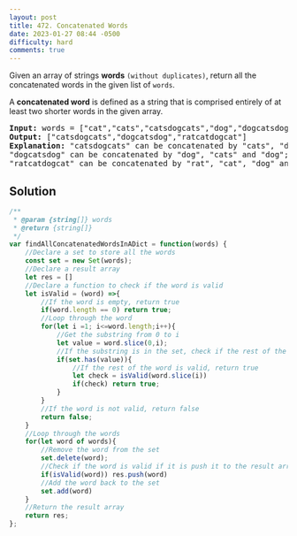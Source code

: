```yaml
---
layout: post
title: 472. Concatenated Words
date: 2023-01-27 08:44 -0500
difficulty: hard
comments: true
---
```

Given an array of strings **words** `(without duplicates)`, return all the concatenated words in the given list of `words`.

A **concatenated word** is defined as a string that is comprised entirely of at least two shorter words in the given array.

<pre><strong>Input:</strong> words = ["cat","cats","catsdogcats","dog","dogcatsdog","hippopotamuses","rat","ratcatdogcat"]
<strong>Output:</strong> ["catsdogcats","dogcatsdog","ratcatdogcat"]
<strong>Explanation:</strong> "catsdogcats" can be concatenated by "cats", "dog" and "cats"; 
"dogcatsdog" can be concatenated by "dog", "cats" and "dog"; 
"ratcatdogcat" can be concatenated by "rat", "cat", "dog" and "cat".</pre>

## Solution

```javascript
/**
 * @param {string[]} words
 * @return {string[]}
 */
var findAllConcatenatedWordsInADict = function(words) {
    //Declare a set to store all the words
    const set = new Set(words);
    //Declare a result array
    let res = []
    //Declare a function to check if the word is valid
    let isValid = (word) =>{
        //If the word is empty, return true
        if(word.length == 0) return true;
        //Loop through the word
        for(let i =1; i<=word.length;i++){
            //Get the substring from 0 to i
            let value = word.slice(0,i);
            //If the substring is in the set, check if the rest of the word is valid
            if(set.has(value)){
                //If the rest of the word is valid, return true
                let check = isValid(word.slice(i))
                if(check) return true;
            }
        }
        //If the word is not valid, return false
        return false;
    }
    //Loop through the words
    for(let word of words){
        //Remove the word from the set
        set.delete(word);
        //Check if the word is valid if it is push it to the result array
        if(isValid(word)) res.push(word)
        //Add the word back to the set
        set.add(word)
    }
    //Return the result array
    return res;
};
```